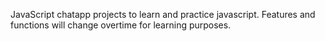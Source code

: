 JavaScript chatapp projects to learn and practice javascript. Features and functions will change overtime for learning purposes. 
